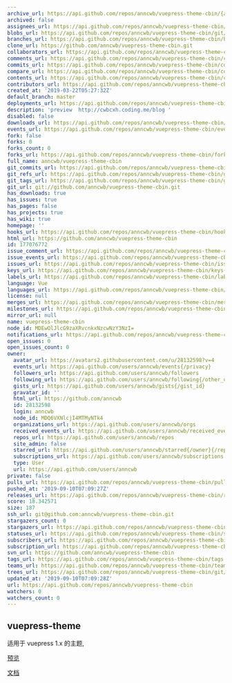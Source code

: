 ```yaml
---
archive_url: https://api.github.com/repos/anncwb/vuepress-theme-cbin/{archive_format}{/ref}
archived: false
assignees_url: https://api.github.com/repos/anncwb/vuepress-theme-cbin/assignees{/user}
blobs_url: https://api.github.com/repos/anncwb/vuepress-theme-cbin/git/blobs{/sha}
branches_url: https://api.github.com/repos/anncwb/vuepress-theme-cbin/branches{/branch}
clone_url: https://github.com/anncwb/vuepress-theme-cbin.git
collaborators_url: https://api.github.com/repos/anncwb/vuepress-theme-cbin/collaborators{/collaborator}
comments_url: https://api.github.com/repos/anncwb/vuepress-theme-cbin/comments{/number}
commits_url: https://api.github.com/repos/anncwb/vuepress-theme-cbin/commits{/sha}
compare_url: https://api.github.com/repos/anncwb/vuepress-theme-cbin/compare/{base}...{head}
contents_url: https://api.github.com/repos/anncwb/vuepress-theme-cbin/contents/{+path}
contributors_url: https://api.github.com/repos/anncwb/vuepress-theme-cbin/contributors
created_at: '2019-03-22T05:27:32Z'
default_branch: master
deployments_url: https://api.github.com/repos/anncwb/vuepress-theme-cbin/deployments
description: 'preview  http://cwbcxh.coding.me/blog '
disabled: false
downloads_url: https://api.github.com/repos/anncwb/vuepress-theme-cbin/downloads
events_url: https://api.github.com/repos/anncwb/vuepress-theme-cbin/events
fork: false
forks: 0
forks_count: 0
forks_url: https://api.github.com/repos/anncwb/vuepress-theme-cbin/forks
full_name: anncwb/vuepress-theme-cbin
git_commits_url: https://api.github.com/repos/anncwb/vuepress-theme-cbin/git/commits{/sha}
git_refs_url: https://api.github.com/repos/anncwb/vuepress-theme-cbin/git/refs{/sha}
git_tags_url: https://api.github.com/repos/anncwb/vuepress-theme-cbin/git/tags{/sha}
git_url: git://github.com/anncwb/vuepress-theme-cbin.git
has_downloads: true
has_issues: true
has_pages: false
has_projects: true
has_wiki: true
homepage: ''
hooks_url: https://api.github.com/repos/anncwb/vuepress-theme-cbin/hooks
html_url: https://github.com/anncwb/vuepress-theme-cbin
id: 177076772
issue_comment_url: https://api.github.com/repos/anncwb/vuepress-theme-cbin/issues/comments{/number}
issue_events_url: https://api.github.com/repos/anncwb/vuepress-theme-cbin/issues/events{/number}
issues_url: https://api.github.com/repos/anncwb/vuepress-theme-cbin/issues{/number}
keys_url: https://api.github.com/repos/anncwb/vuepress-theme-cbin/keys{/key_id}
labels_url: https://api.github.com/repos/anncwb/vuepress-theme-cbin/labels{/name}
language: Vue
languages_url: https://api.github.com/repos/anncwb/vuepress-theme-cbin/languages
license: null
merges_url: https://api.github.com/repos/anncwb/vuepress-theme-cbin/merges
milestones_url: https://api.github.com/repos/anncwb/vuepress-theme-cbin/milestones{/number}
mirror_url: null
name: vuepress-theme-cbin
node_id: MDEwOlJlcG9zaXRvcnkxNzcwNzY3NzI=
notifications_url: https://api.github.com/repos/anncwb/vuepress-theme-cbin/notifications{?since,all,participating}
open_issues: 0
open_issues_count: 0
owner:
  avatar_url: https://avatars2.githubusercontent.com/u/28132598?v=4
  events_url: https://api.github.com/users/anncwb/events{/privacy}
  followers_url: https://api.github.com/users/anncwb/followers
  following_url: https://api.github.com/users/anncwb/following{/other_user}
  gists_url: https://api.github.com/users/anncwb/gists{/gist_id}
  gravatar_id: ''
  html_url: https://github.com/anncwb
  id: 28132598
  login: anncwb
  node_id: MDQ6VXNlcjI4MTMyNTk4
  organizations_url: https://api.github.com/users/anncwb/orgs
  received_events_url: https://api.github.com/users/anncwb/received_events
  repos_url: https://api.github.com/users/anncwb/repos
  site_admin: false
  starred_url: https://api.github.com/users/anncwb/starred{/owner}{/repo}
  subscriptions_url: https://api.github.com/users/anncwb/subscriptions
  type: User
  url: https://api.github.com/users/anncwb
private: false
pulls_url: https://api.github.com/repos/anncwb/vuepress-theme-cbin/pulls{/number}
pushed_at: '2019-09-10T07:09:27Z'
releases_url: https://api.github.com/repos/anncwb/vuepress-theme-cbin/releases{/id}
score: 18.342571
size: 187
ssh_url: git@github.com:anncwb/vuepress-theme-cbin.git
stargazers_count: 0
stargazers_url: https://api.github.com/repos/anncwb/vuepress-theme-cbin/stargazers
statuses_url: https://api.github.com/repos/anncwb/vuepress-theme-cbin/statuses/{sha}
subscribers_url: https://api.github.com/repos/anncwb/vuepress-theme-cbin/subscribers
subscription_url: https://api.github.com/repos/anncwb/vuepress-theme-cbin/subscription
svn_url: https://github.com/anncwb/vuepress-theme-cbin
tags_url: https://api.github.com/repos/anncwb/vuepress-theme-cbin/tags
teams_url: https://api.github.com/repos/anncwb/vuepress-theme-cbin/teams
trees_url: https://api.github.com/repos/anncwb/vuepress-theme-cbin/git/trees{/sha}
updated_at: '2019-09-10T07:09:28Z'
url: https://api.github.com/repos/anncwb/vuepress-theme-cbin
watchers: 0
watchers_count: 0
---
```

## vuepress-theme

适用于 vuepress 1.x 的主题,

[预览](http://cwbcxh.coding.me/blog)

[文档](http://cwbcxh.coding.me/blog/views/tool/vuepress.html)
